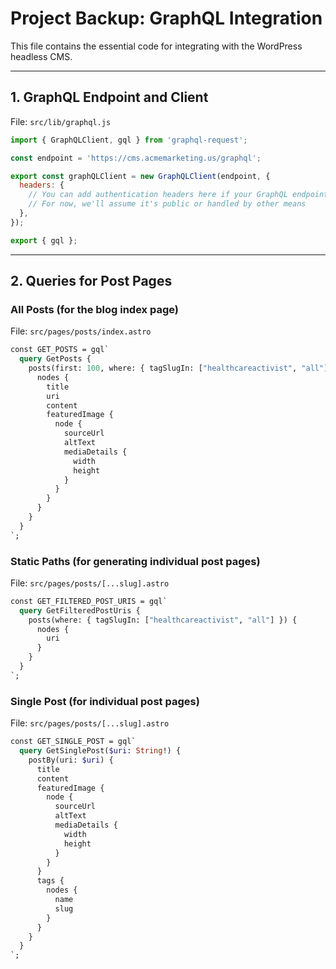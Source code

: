 # Project Backup: GraphQL Integration

This file contains the essential code for integrating with the WordPress headless CMS.

---

## 1. GraphQL Endpoint and Client

File: `src/lib/graphql.js`

```javascript
import { GraphQLClient, gql } from 'graphql-request';

const endpoint = 'https://cms.acmemarketing.us/graphql';

export const graphQLClient = new GraphQLClient(endpoint, {
  headers: {
    // You can add authentication headers here if your GraphQL endpoint requires them
    // For now, we'll assume it's public or handled by other means
  },
});

export { gql };
```

---

## 2. Queries for Post Pages

### All Posts (for the blog index page)

File: `src/pages/posts/index.astro`

```graphql
const GET_POSTS = gql`
  query GetPosts {
    posts(first: 100, where: { tagSlugIn: ["healthcareactivist", "all"] }) {
      nodes {
        title
        uri
        content
        featuredImage {
          node {
            sourceUrl
            altText
            mediaDetails {
              width
              height
            }
          }
        }
      }
    }
  }
`;
```

### Static Paths (for generating individual post pages)

File: `src/pages/posts/[...slug].astro`

```graphql
const GET_FILTERED_POST_URIS = gql`
  query GetFilteredPostUris {
    posts(where: { tagSlugIn: ["healthcareactivist", "all"] }) {
      nodes {
        uri
      }
    }
  }
`;
```

### Single Post (for individual post pages)

File: `src/pages/posts/[...slug].astro`

```graphql
const GET_SINGLE_POST = gql`
  query GetSinglePost($uri: String!) {
    postBy(uri: $uri) {
      title
      content
      featuredImage {
        node {
          sourceUrl
          altText
          mediaDetails {
            width
            height
          }
        }
      }
      tags {
        nodes {
          name
          slug
        }
      }
    }
  }
`;